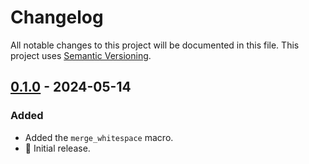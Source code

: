 # Changelog

All notable changes to this project will be documented in this file.
This project uses [Semantic Versioning](https://semver.org/spec/v2.0.0.html).

## [0.1.0] - 2024-05-14

### Added

- Added the `merge_whitespace` macro.
- 🎉 Initial release.

[0.1.0]: https://github.com/sunsided/merge-whitespace-rs/releases/tag/v0.1.0
